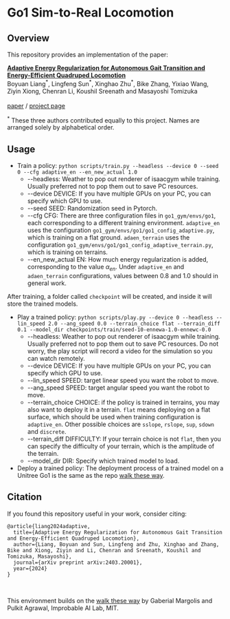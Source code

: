 # Go1 Sim-to-Real Locomotion

## Overview <a name="overview"></a>

This repository provides an implementation of the paper:

<td style="padding:20px;width:75%;vertical-align:middle">
      <a href="https://sites.google.com/berkeley.edu/efficient-locomotion" target="_blank">
      <b> Adaptive Energy Regularization for Autonomous Gait Transition and Energy-Efficient Quadruped Locomotion </b>
      </a>
      <br>
      Boyuan Liang<sup>*</sup>, Lingfeng Sun<sup>*</sup>, Xinghao Zhu<sup>*</sup>, Bike Zhang, Yixiao Wang, Ziyin Xiong, Chenran Li, Koushil Sreenath and Masayoshi Tomizuka
      <br>
      <br>
      <a href="https://arxiv.org/abs/2403.20001">paper</a> /
      <a href="https://sites.google.com/berkeley.edu/efficient-locomotion" target="_blank">project page</a>
    <br>
</td>

<sup>*</sup> These three authors contributed equally to this project. Names are arranged solely by alphabetical order.
<br>

## Usage <a name="Usage"></a>
* Train a policy: `python scripts/train.py --headless --device 0 --seed 0 --cfg adaptive_en --en_new_actual 1.0`
  + --headless: Weather to pop out renderer of isaacgym while training. Usually preferred not to pop them out to save PC resources.
  + --device DEVICE: If you have multiple GPUs on your PC, you can specify which GPU to use.
  + --seed SEED: Randomization seed in Pytorch.
  + --cfg CFG: There are three configuration files in `go1_gym/envs/go1`, each corresponding to a different training environment. `adaptive_en` uses the configuration `go1_gym/envs/go1/go1_config_adaptive.py`, which is training on a flat ground. `adaen_terrain` uses the configuration `go1_gym/envs/go1/go1_config_adaptive_terrain.py`, which is training on terrains.
  + --en_new_actual EN: How much energy regularization is added, corresponding to the value $\alpha_{en}$. Under `adaptive_en` and `adaen_terrain` configurations, values between $0.8$ and $1.0$ should in general work.

After training, a folder called `checkpoint` will be created, and inside it will store the trained models.
* Play a trained policy: `python scripts/play.py --device 0 --headless --lin_speed 2.0 --ang_speed 0.0 --terrain_choice flat --terrain_diff 0.1 --model_dir checkpoints/train/seed-10-ennewa-1.0-ennewc-0.0`
  + --headless: Weather to pop out renderer of isaacgym while training. Usually preferred not to pop them out to save PC resources. Do not worry, the play script will record a video for the simulation so you can watch remotely.
  + --device DEVICE: If you have multiple GPUs on your PC, you can specify which GPU to use.
  + --lin_speed SPEED: target linear speed you want the robot to move.
  + --ang_speed SPEED: target angular speed you want the robot to move.
  + --terrain_choice CHOICE: if the policy is trained in terrains, you may also want to deploy it in a terrain. `flat` means deploying on a flat surface, which should be used when training configuration is `adaptive_en`. Other possible choices are `sslope`, `rslope`, `sup`, `sdown` and `discrete`.
  + --terrain_diff DIFFICULTY: If your terrain choice is not `flat`, then you can specify the difficulty of your terrain, which is the amplitude of the terrain.
  + --model_dir DIR: Specify which trained model to load.
* Deploy a trained policy: The deployment process of a trained model on a Unitree Go1 is the same as the repo [walk these way](https://github.com/Improbable-AI/walk-these-ways).


## Citation <a name="Citation"></a>
If you found this repository useful in your work, consider citing:

```
@article{liang2024adaptive,
  title={Adaptive Energy Regularization for Autonomous Gait Transition and Energy-Efficient Quadruped Locomotion},
  author={Liang, Boyuan and Sun, Lingfeng and Zhu, Xinghao and Zhang, Bike and Xiong, Ziyin and Li, Chenran and Sreenath, Koushil and Tomizuka, Masayoshi},
  journal={arXiv preprint arXiv:2403.20001},
  year={2024}
}
```

<br>

This environment builds on the [walk these way](https://github.com/Improbable-AI/walk-these-ways) by Gaberial Margolis and Pulkit Agrawal, Improbable AI Lab, MIT.